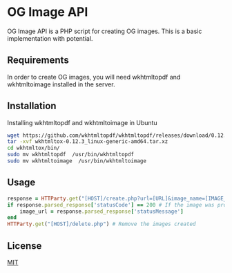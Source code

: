 # OG Image API

OG Image API is a PHP script for creating OG images. This is a basic implementation with potential.

## Requirements

In order to create OG images, you will need wkhtmltopdf and wkhtmltoimage installed in the server.

## Installation

Installing wkhtmltopdf and wkhtmltoimage in Ubuntu

```bash
wget https://github.com/wkhtmltopdf/wkhtmltopdf/releases/download/0.12.4/wkhtmltox-0.12.4_linux-generic-amd64.tar.xz
tar -xvf wkhtmltox-0.12.3_linux-generic-amd64.tar.xz
cd wkhtmltox/bin/
sudo mv wkhtmltopdf  /usr/bin/wkhtmltopdf
sudo mv wkhtmltoimage  /usr/bin/wkhtmltoimage
```
## Usage

```ruby
response = HTTParty.get("[HOST]/create.php?url=[URL]&image_name=[IMAGE_NAME]") # Access the API through httparty and pass the url of the page and the name
if response.parsed_response['statusCode'] == 200 # If the image was processed grab the link of the image
	image_url = response.parsed_response['statusMessage']
end
HTTParty.get("[HOST]/delete.php") # Remove the images created
```

## License
[MIT](https://choosealicense.com/licenses/mit/)